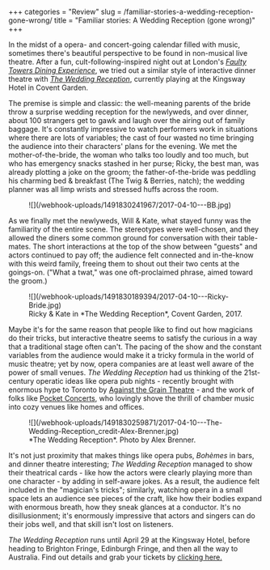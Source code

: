 +++
categories = "Review"
slug = /familiar-stories-a-wedding-reception-gone-wrong/
title = "Familiar stories: A Wedding Reception (gone wrong)"
+++

In the midst of a opera- and concert-going calendar filled with music, sometimes there's beautiful perspective to be found in non-musical live theatre. After a fun, cult-following-inspired night out at London's [*Faulty Towers Dining Experience*](/the-best-bad-meal-in-london-the-faulty-towers-dining-experience/), we tried out a similar style of interactive dinner theatre with [*The Wedding Reception*](http://interactivetheatre.com.au/theweddingreception/), currently playing at the Kingsway Hotel in Covent Garden. 

The premise is simple and classic: the well-meaning parents of the bride throw a surprise wedding reception for the newlyweds, and over dinner, about 100 strangers get to gawk and laugh over the airing out of family baggage. It's constantly impressive to watch performers work in situations where there are lots of variables; the cast of four wasted no time bringing the audience into their characters' plans for the evening. We met the mother-of-the-bride, the woman who talks too loudly and too much, but who has emergency snacks stashed in her purse; Ricky, the best man, was already plotting a joke on the groom; the father-of-the-bride was peddling his charming bed & breakfast (The Twig & Berries, natch); the wedding planner was all limp wrists and stressed huffs across the room.

<figure data-type="image">
![](/webhook-uploads/1491830241967/2017-04-10---BB.jpg)
<figcaption></figcaption>
</figure>

As we finally met the newlyweds, Will & Kate, what stayed funny was the familiarity of the entire scene. The stereotypes were well-chosen, and they allowed the diners some common ground for conversation with their table-mates. The short interactions at the top of the show between "guests" and actors continued to pay off; the audience felt connected and in-the-know with this weird family, freeing them to shout out their two cents at the goings-on. ("What a twat," was one oft-proclaimed phrase, aimed toward the groom.)

<figure data-type="image">
![](/webhook-uploads/1491830189394/2017-04-10---Ricky-Bride.jpg)
<figcaption>Ricky & Kate in *The Wedding Reception*, Covent Garden, 2017.</figcaption>
</figure>

Maybe it's for the same reason that people like to find out how magicians do their tricks, but interactive theatre seems to satisfy the curious in a way that a traditional stage often can't. The pacing of the show and the constant variables from the audience would make it a tricky formula in the world of music theatre; yet by now, opera companies are at least well aware of the power of small venues. *The Wedding Reception* had us thinking of the 21st-century operatic ideas like opera pub nights - recently brought with enormous hype to Toronto by [Against the Grain Theatre](/scene/companies/against-the-grain-theatre/) - and the work of folks like [Pocket Concerts](/scene/companies/pocket-concerts/), who lovingly shove the thrill of chamber music into cozy venues like homes and offices.

<figure data-type="image">
![](/webhook-uploads/1491830259871/2017-04-10---The-Wedding-Reception_credit-Alex-Brenner.jpg)
<figcaption>*The Wedding Reception*. Photo by Alex Brenner.</figcaption>
</figure>

It's not just proximity that makes things like opera pubs, *Bohèmes* in bars, and dinner theatre interesting; *The Wedding Reception* managed to show their theatrical cards - like how the actors were clearly playing more than one character - by adding in self-aware jokes. As a result, the audience felt included in the "magician's tricks"; similarly, watching opera in a small space lets an audience see pieces of the craft, like how their bodies expand with enormous breath, how they sneak glances at a conductor. It's no disillusionment; it's enormously impressive that actors and singers can do their jobs well, and that skill isn't lost on listeners.

*The Wedding Reception* runs until April 29 at the Kingsway Hotel, before heading to Brighton Fringe, Edinburgh Fringe, and then all the way to Australia. Find out details and grab your tickets by [clicking here.](http://interactivetheatre.com.au/theweddingreception/)

